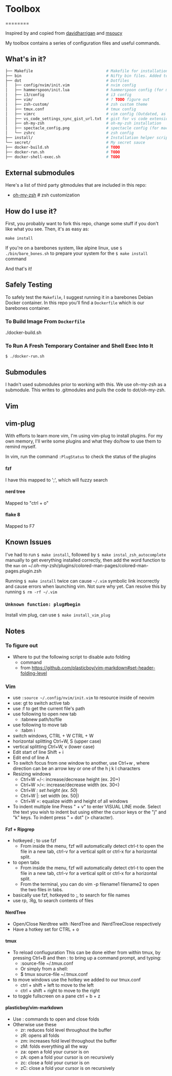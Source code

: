 # Toolbox
========

Inspired by and copied from [davidharrigan](https://github.com/davidharrigan/toolbox) and [msoucy](https://github.com/msoucy/Dotfiles)

My toolbox contains a series of configuration files and useful commands.

## What's in it?

```bash
├── Makefile                                # Makefile for installation
├── bin                                     # Nifty bin files. Added to $PATH.
├── dot                                     # Dotfiles
│   ├── config/nvim/init.vim                # nvim config
│   ├── hammerspoon/init.lua                # hammerspoon config (for mac)
│   ├── i3/config                           # i3 config
│   ├── vim/                                # ? TODO figure out
│   ├── zsh-custom/                         # zsh custom theme
│   ├── tmux.conf                           # tmux config
│   ├── vimrc                               # vim config (Outdated, as we prefer to use config/nvim/init.vim)
│   ├── vs_code_settings_sync_gist_url.txt  # gist for vs code extension settings
│   ├── oh-my-zsh                           # oh-my-zsh installation
│   ├── spectacle_config.png                # spectacle config (for mac)
│   └── zshrc                               # zsh config
├── install/                                # Installation helper scripts
└── secret/                                 # My secret sauce
├── docker-build.sh                         # TODO 
├── docker-run.sh                           # TODO 
├── docker-shell-exec.sh                    # TODO 
```

## External submodules

Here's a list of third party gitmodules that are included in this repo:
* [oh-my-zsh](https://github.com/robbyrussell/oh-my-zsh)    # zsh customization


## How do I use it?

First, you probably want to fork this repo, change some stuff if you don't like what you see. Then, it's as easy as:
```
make install
```

If you're on a barebones system, like alpine linux, use `$ ./bin/bare_bones.sh` to prepare your system for the `$ make install` command

And that's it!

## Safely Testing

To safely test the `Makefile`, I suggest running it in a barebones Debian Docker container. In this repo you'll find a `Dockerfile` which is our barebones container.

### To Build Image From `Dockerfile`

./docker-build.sh

### To Run A Fresh Temporary Container and Shell Exec Into It

`$ ./docker-run.sh`

## Submodules

I hadn't used submodules prior to working with this. We use oh-my-zsh as a submodule. This writes to .gitmodules and pulls the code to dot/oh-my-zsh.

## Vim

## vim-plug

With efforts to learn more vim, I'm using vim-plug to install plugins. For my own memory, I'll write some plugins and what they do/how to use them to remind myself.

In vim, run the command `:PlugStatus` to check the status of the plugins

#### fzf

I have this mapped to ';', which will fuzzy search

#### nerd tree

Mapped to "ctrl + o"

#### flake 8

Mapped to F7

## Known Issues

I've had to run `$ make install`, followed by `$ make instal_zsh_autocomplete` manually to get everything installed correctly, then add the word function to the `man` on  ~/.oh-my-zsh/plugins/colored-man-pages/colored-man-pages.plugin.zsh

Running `$ make install` twice can cause `~/.vim` symbolic link incorrectly and cause errors when launching vim. Not sure why yet. Can resolve this by running `$ rm -rf ~/.vim`

### `Unknown function: plug#begin`

Install vim plug, can use `$ make install_vim_plug`

## Notes

### To figure out

- Where to put the following script to disable auto folding
    - command 
    - from https://github.com/plasticboy/vim-markdown#set-header-folding-level

### Vim

- use `:source ~/.config/nvim/init.vim` to resource inside of neovim
- use: gt to switch active tab
- use :f to get the current file's path
- use following to open new tab 
    - :tabnew path/to/file
- use following to move tab 
    - :tabm i
- switch windows, CTRL + W CTRL + W
- horizontal splitting Ctrl+W, S (upper case)
- vertical splitting Ctrl+W, v (lower case) 
- Edit start of line Shift + i
- Edit end of line A
- To switch focus from one window to another, use Ctrl+w <direction> , where direction can be an arrow key or one of the h j k l characters
- Resizing windows 
    - Ctrl+W +/-: increase/decrease height (ex. 20<C-w>+)
    - Ctrl+W >/<: increase/decrease width (ex. 30<C-w><)
    - Ctrl+W _: set height (ex. 50<C-w>_)
    - Ctrl+W |: set width (ex. 50<C-w>|)
    - Ctrl+W =: equalize width and height of all windows
- To indent multiple line Press "<SHIFT> + v" to enter VISUAL LINE mode. Select the text you wish to indent but using either the cursor keys or the "j" and "k" keys. To indent press "<SHIFT> + dot" (> character).

#### Fzf + Ripgrep

- hotkeyed ; to use fzf
    - From inside the menu, fzf will automatically detect ctrl-t to open the file in a new tab, ctrl-v for a vertical split or ctrl-x for a horizontal split.
- to open tabs 
    - From inside the menu, fzf will automatically detect ctrl-t to open the file in a new tab, ctrl-v for a vertical split or ctrl-x for a horizontal split.
    - From the terminal, you can do vim -p filename1 filename2 to open the two files in tabs.
- basically use fzf, hotkeyed to ;, to search for file names
- use rp, :Rg, to search contents of files

#### NerdTree

- Open/Close Nerdtree with :NerdTree and :NerdTreeClose respectively
- Have a hotkey set for CTRL + o

#### tmux 

- To reload confiuguration This can be done either from within tmux, by pressing Ctrl+B and then : to bring up a command prompt, and typing:
  - :source-file ~/.tmux.conf
  - Or simply from a shell:
  - $ tmux source-file ~/.tmux.conf
- to move windows use the hotkey we added to our tmux.conf
    - ctrl + shift + left to move to the left
    - ctrl + shift + right to move to the right
- to toggle fullscreen on a pane ctrl + b + z

#### plasticboy/vim-markdown

- Use : commands to open and close folds
- Otherwise use these
    - zr: reduces fold level throughout the buffer
    - zR: opens all folds
    - zm: increases fold level throughout the buffer
    - zM: folds everything all the way
    - za: open a fold your cursor is on
    - zA: open a fold your cursor is on recursively
    - zc: close a fold your cursor is on
    - zC: close a fold your cursor is on recursively
